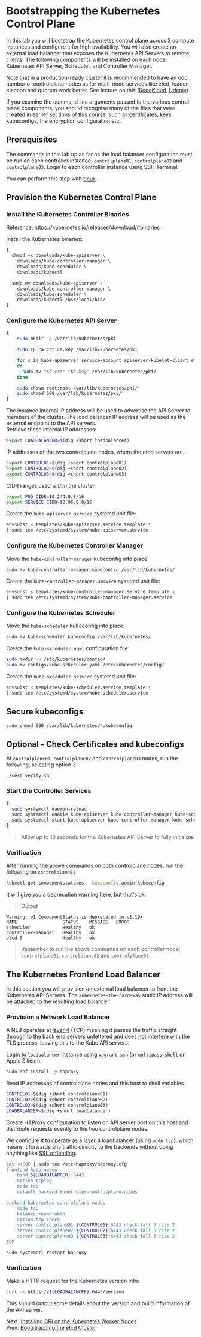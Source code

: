 # Bootstrapping the Kubernetes Control Plane

In this lab you will bootstrap the Kubernetes control plane across 3 compute instances and configure it for high availability. You will also create an external load balancer that exposes the Kubernetes API Servers to remote clients. The following components will be installed on each node: Kubernetes API Server, Scheduler, and Controller Manager.

Note that in a production-ready cluster it is recommended to have an odd number of controlplane nodes as for multi-node services like etcd, leader election and quorum work better. See lecture on this ([KodeKloud](https://kodekloud.com/topic/etcd-in-ha/), [Udemy](https://www.udemy.com/course/certified-kubernetes-administrator-with-practice-tests/learn/lecture/14296192#overview)).


If you examine the command line arguments passed to the various control plane components, you should recognise many of the files that were created in earlier sections of this course, such as certificates, keys, kubeconfigs, the encryption configuration etc.

## Prerequisites

The commands in this lab up as far as the load balancer configuration must be run on each controller instance: `controlplane01`, `controlplane02` and `controlplane03`. Login to each controller instance using SSH Terminal.

You can perform this step with [tmux](01-prerequisites.md#running-commands-in-parallel-with-tmux).

## Provision the Kubernetes Control Plane

[//]: # (host:controlplane01-controlplane02-controlplane03)

### Install the Kubernetes Controller Binaries

Reference: https://kubernetes.io/releases/download/#binaries

Install the Kubernetes binaries:

```bash
{
  chmod +x downloads/kube-apiserver \
    downloads/kube-controller-manager \
    downloads/kube-scheduler \
    downloads/kubectl

  sudo mv downloads/kube-apiserver \
    downloads/kube-controller-manager \
    downloads/kube-scheduler \
    downloads/kubectl /usr/local/bin/
}
```


### Configure the Kubernetes API Server

```bash
{
    sudo mkdir -p /var/lib/kubernetes/pki

    sudo cp ca.crt ca.key /var/lib/kubernetes/pki

    for c in kube-apiserver service-account apiserver-kubelet-client etcd-server kube-scheduler kube-controller-manager
    do
      sudo mv "$c.crt" "$c.key" /var/lib/kubernetes/pki/
    done

    sudo chown root:root /var/lib/kubernetes/pki/*
    sudo chmod 600 /var/lib/kubernetes/pki/*
}
```

The instance internal IP address will be used to advertise the API Server to members of the cluster. The load balancer IP address will be used as the external endpoint to the API servers.<br>
Retrieve these internal IP addresses:

```bash
export LOADBALANCER=$(dig +short loadbalancer)
```

IP addresses of the two controlplane nodes, where the etcd servers are.

```bash
export CONTROL01=$(dig +short controlplane01)
export CONTROL02=$(dig +short controlplane02)
export CONTROL03=$(dig +short controlplane03)
```

CIDR ranges used *within* the cluster

```bash
export POD_CIDR=10.244.0.0/16
export SERVICE_CIDR=10.96.0.0/16
```

Create the `kube-apiserver.service` systemd unit file:

```bash
envsubst < templates/kube-apiserver.service.template \
| sudo tee /etc/systemd/system/kube-apiserver.service
```

### Configure the Kubernetes Controller Manager

Move the `kube-controller-manager` kubeconfig into place:

```bash
sudo mv kube-controller-manager.kubeconfig /var/lib/kubernetes/
```

Create the `kube-controller-manager.service` systemd unit file:

```bash
envsubst < templates/kube-controller-manager.service.template \
| sudo tee /etc/systemd/system/kube-controller-manager.service
```

### Configure the Kubernetes Scheduler

Move the `kube-scheduler` kubeconfig into place:

```bash
sudo mv kube-scheduler.kubeconfig /var/lib/kubernetes/
```

Create the `kube-scheduler.yaml` configuration file:

```bash
sudo mkdir -p /etc/kubernetes/config/
sudo mv configs/kube-scheduler.yaml /etc/kubernetes/config/
```

Create the `kube-scheduler.service` systemd unit file:

```bash
envsubst < templates/kube-scheduler.service.template \
| sudo tee /etc/systemd/system/kube-scheduler.service
```

## Secure kubeconfigs

```bash
sudo chmod 600 /var/lib/kubernetes/*.kubeconfig
```

## Optional - Check Certificates and kubeconfigs

At `controlplane01`, `controlplane02` and `controlplane03` nodes, run the following, selecting option 3

[//]: # (command:./cert_verify.sh 3)

```
./cert_verify.sh
```


### Start the Controller Services

```bash
{
  sudo systemctl daemon-reload
  sudo systemctl enable kube-apiserver kube-controller-manager kube-scheduler
  sudo systemctl start kube-apiserver kube-controller-manager kube-scheduler
}
```

> Allow up to 10 seconds for the Kubernetes API Server to fully initialize.


### Verification

[//]: # (sleep:10)

After running the above commands on both controlplane nodes, run the following on `controlplane01`

```bash
kubectl get componentstatuses --kubeconfig admin.kubeconfig
```

It will give you a deprecation warning here, but that's ok.

> Output

```
Warning: v1 ComponentStatus is deprecated in v1.19+
NAME                 STATUS    MESSAGE   ERROR
scheduler            Healthy   ok        
controller-manager   Healthy   ok        
etcd-0               Healthy   ok 
```

> Remember to run the above commands on each controller node: `controlplane01`, `controlplane02` and `controlplane03`.

## The Kubernetes Frontend Load Balancer

In this section you will provision an external load balancer to front the Kubernetes API Servers. The `kubernetes-the-hard-way` static IP address will be attached to the resulting load balancer.


### Provision a Network Load Balancer

A NLB operates at [layer 4](https://en.wikipedia.org/wiki/OSI_model#Layer_4:_Transport_layer) (TCP) meaning it passes the traffic straight through to the back end servers unfettered and does not interfere with the TLS process, leaving this to the Kube API servers.

Login to `loadbalancer` instance using `vagrant ssh` (or `multipass shell` on Apple Silicon).

[//]: # (host:loadbalancer)


```bash
sudo dnf install -y haproxy
```

Read IP addresses of controlplane nodes and this host to shell variables

```bash
CONTROL01=$(dig +short controlplane01)
CONTROL02=$(dig +short controlplane02)
CONTROL03=$(dig +short controlplane03)
LOADBALANCER=$(dig +short loadbalancer)
```

Create HAProxy configuration to listen on API server port on this host and distribute requests evently to the two controlplane nodes.

We configure it to operate as a [layer 4](https://en.wikipedia.org/wiki/Transport_layer) loadbalancer (using `mode tcp`), which means it forwards any traffic directly to the backends without doing anything like [SSL offloading](https://ssl2buy.com/wiki/ssl-offloading).

```bash
cat <<EOF | sudo tee /etc/haproxy/haproxy.cfg
frontend kubernetes
    bind ${LOADBALANCER}:6443
    option tcplog
    mode tcp
    default_backend kubernetes-controlplane-nodes

backend kubernetes-controlplane-nodes
    mode tcp
    balance roundrobin
    option tcp-check
    server controlplane01 ${CONTROL01}:6443 check fall 3 rise 2
    server controlplane02 ${CONTROL02}:6443 check fall 3 rise 2
    server controlplane03 ${CONTROL03}:6443 check fall 3 rise 2
EOF
```

```bash
sudo systemctl restart haproxy
```

### Verification

[//]: # (sleep:2)

Make a HTTP request for the Kubernetes version info:

```bash
curl -k https://${LOADBALANCER}:6443/version
```

This should output some details about the version and build information of the API server.

Next: [Installing CRI on the Kubernetes Worker Nodes](./09-install-cri-workers.md)<br>
Prev: [Bootstrapping the etcd Cluster](./07-bootstrapping-etcd.md)
